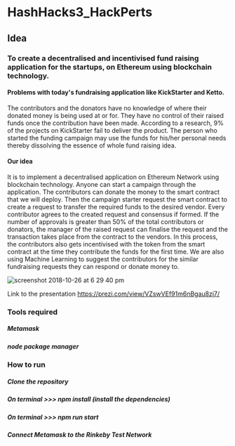 # HashHacks3_HackPerts

## Idea
### To create a decentralised and incentivised fund raising application for the startups, on Ethereum using blockchain technology.

#### Problems with today's fundraising application like KickStarter and Ketto.
The contributors and the donators have no knowledge of where their donated money is being used at or for. They have no control
of their raised funds once the contribution have been made. According to a research, 9% of the projects on KickStarter fail to deliver the product. The person who started the funding campaign may use the funds for his/her personal needs thereby dissolving the essence of whole fund raising idea.

#### Our idea
It is to implement a decentralised application on Ethereum Network using blockchain technology. Anyone can start a campaign through the application. The contributors can donate the money to the smart contract that we will deploy. Then the campaign starter request the smart contract to create a request to transfer the required funds to the desired vendor. Every contributor agrees to the created request and consensus if formed. If the number of approvals is greater than 50% of the total contributors or donators, the manager of the raised request can finalise the request and the transaction takes place from the contract to the vendors. In this process, the contributors also gets incentivised with the token from the smart contract at the time they contribute the funds for the first time. We are also using Machine Learning to suggest the contributors for the similar fundraising requests they can respond or donate money to.



![screenshot 2018-10-26 at 6 29 40 pm](https://user-images.githubusercontent.com/35381035/47567874-4188e580-d94d-11e8-8b67-5981f56cd773.png)


Link to the presentation       https://prezi.com/view/VZswVEf91m6nBgau8zj7/


### Tools required
 ##### Metamask
 ##### node package manager

### How to run
 ##### Clone the repository
 ##### On terminal >>> npm install (install the dependencies)
 ##### On terminal >>> npm run start
 ##### Connect Metamask to the Rinkeby Test Network











